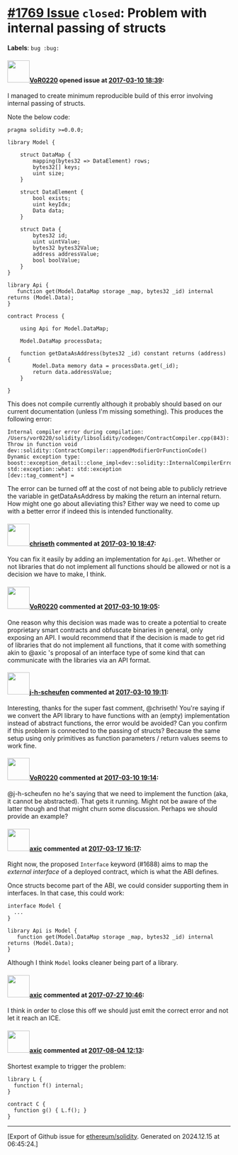 # [\#1769 Issue](https://github.com/ethereum/solidity/issues/1769) `closed`: Problem with internal passing of structs
**Labels**: `bug :bug:`


#### <img src="https://avatars.githubusercontent.com/u/7756785?u=2893ea91743ac89ee3846d1f5c7209720e834129&v=4" width="50">[VoR0220](https://github.com/VoR0220) opened issue at [2017-03-10 18:39](https://github.com/ethereum/solidity/issues/1769):

I managed to create minimum reproducible build of this error involving internal passing of structs. 

Note the below code:

```
pragma solidity >=0.0.0;

library Model {

    struct DataMap {
        mapping(bytes32 => DataElement) rows;
        bytes32[] keys;
        uint size;
    }

    struct DataElement {
        bool exists;
        uint keyIdx;
        Data data;
    }

    struct Data {
        bytes32 id;
        uint uintValue;
        bytes32 bytes32Value;
        address addressValue;
        bool boolValue;
    }
}

library Api {
   function get(Model.DataMap storage _map, bytes32 _id) internal returns (Model.Data);
}

contract Process {

    using Api for Model.DataMap;

    Model.DataMap processData;

    function getDataAsAddress(bytes32 _id) constant returns (address) {
        Model.Data memory data = processData.get(_id);
        return data.addressValue;
    }

}
```

This does not compile currently although it probably should based on our current documentation (unless I'm missing something). This produces the following error:

```
Internal compiler error during compilation:
/Users/vor0220/solidity/libsolidity/codegen/ContractCompiler.cpp(843): Throw in function void dev::solidity::ContractCompiler::appendModifierOrFunctionCode()
Dynamic exception type: boost::exception_detail::clone_impl<dev::solidity::InternalCompilerError>
std::exception::what: std::exception
[dev::tag_comment*] =
```

The error can be turned off at the cost of not being able to publicly retrieve the variable in getDataAsAddress by making the return an internal return. How might one go about alleviating this? Either way we need to come up with a better error if indeed this is intended functionality. 

#### <img src="https://avatars.githubusercontent.com/u/9073706?v=4" width="50">[chriseth](https://github.com/chriseth) commented at [2017-03-10 18:47](https://github.com/ethereum/solidity/issues/1769#issuecomment-285751878):

You can fix it easily by adding an implementation for `Api.get`.
Whether or not libraries that do not implement all functions should be allowed or not is a decision we have to make, I think.

#### <img src="https://avatars.githubusercontent.com/u/7756785?u=2893ea91743ac89ee3846d1f5c7209720e834129&v=4" width="50">[VoR0220](https://github.com/VoR0220) commented at [2017-03-10 19:05](https://github.com/ethereum/solidity/issues/1769#issuecomment-285756310):

One reason why this decision was made was to create a potential to create proprietary smart contracts and obfuscate binaries in general, only exposing an API. I would recommend that if the decision is made to get rid of libraries that do not implement all functions, that it come with something akin to @axic 's proposal of an interface type of some kind that can communicate with the libraries via an API format.

#### <img src="https://avatars.githubusercontent.com/u/1975494?u=00362e0289d7dad116977de17f73269d1312c35a&v=4" width="50">[j-h-scheufen](https://github.com/j-h-scheufen) commented at [2017-03-10 19:11](https://github.com/ethereum/solidity/issues/1769#issuecomment-285757815):

Interesting, thanks for the super fast comment, @chriseth! You're saying if we convert the API library to have functions with an (empty) implementation instead of abstract functions, the error would be avoided?
Can you confirm if this problem is connected to the passing of structs? Because the same setup using only primitives as function parameters / return values seems to work fine.

#### <img src="https://avatars.githubusercontent.com/u/7756785?u=2893ea91743ac89ee3846d1f5c7209720e834129&v=4" width="50">[VoR0220](https://github.com/VoR0220) commented at [2017-03-10 19:14](https://github.com/ethereum/solidity/issues/1769#issuecomment-285758553):

@j-h-scheufen no he's saying that we need to implement the function (aka, it cannot be abstracted). That gets it running. Might not be aware of the latter though and that might churn some discussion. Perhaps we should provide an example?

#### <img src="https://avatars.githubusercontent.com/u/20340?v=4" width="50">[axic](https://github.com/axic) commented at [2017-03-17 16:17](https://github.com/ethereum/solidity/issues/1769#issuecomment-287400088):

Right now, the proposed `Interface` keyword (#1688) aims to map the *external interface* of a deployed contract, which is what the ABI defines.

Once structs become part of the ABI, we could consider supporting them in interfaces. In that case, this could work:

```
interface Model {
  ...
}

library Api is Model {
   function get(Model.DataMap storage _map, bytes32 _id) internal returns (Model.Data);
}
```

Although I think `Model` looks cleaner being part of a library.

#### <img src="https://avatars.githubusercontent.com/u/20340?v=4" width="50">[axic](https://github.com/axic) commented at [2017-07-27 10:46](https://github.com/ethereum/solidity/issues/1769#issuecomment-318327232):

I think in order to close this off we should just emit the correct error and not let it reach an ICE.

#### <img src="https://avatars.githubusercontent.com/u/20340?v=4" width="50">[axic](https://github.com/axic) commented at [2017-08-04 12:13](https://github.com/ethereum/solidity/issues/1769#issuecomment-320233478):

Shortest example to trigger the problem:
```
library L {
  function f() internal;
}

contract C {
  function g() { L.f(); }
}
```


-------------------------------------------------------------------------------



[Export of Github issue for [ethereum/solidity](https://github.com/ethereum/solidity). Generated on 2024.12.15 at 06:45:24.]
